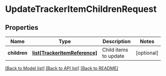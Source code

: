 # UpdateTrackerItemChildrenRequest

## Properties
Name | Type | Description | Notes
------------ | ------------- | ------------- | -------------
**children** | [**list[TrackerItemReference]**](TrackerItemReference.md) | Child items to update | [optional] 

[[Back to Model list]](../README.md#documentation-for-models) [[Back to API list]](../README.md#documentation-for-api-endpoints) [[Back to README]](../README.md)

